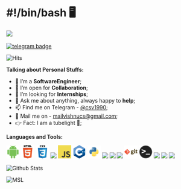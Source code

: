 # #!/bin/bash 🖥


<img align='centre' src='https://media1.giphy.com/media/xT9IgzoKnwFNmISR8I/giphy.gif?cid=82a1493bazsdkvwqqiy26n7pef6vkc506b8xsbr7pltnbon3&rid=giphy.gif' width='300"'>

[![telegram badge](https://img.shields.io/badge/vishnu175-30302f?style=flat&logo=telegram)](https://t.me/csv1990)

![Hits](https://hits.seeyoufarm.com/api/count/incr/badge.svg?url=https://github.com/vishnu175/)


**Talking about Personal Stuffs:**

- 👤 I’m a **SoftwareEngineer**;
- 👬 I’m open for **Collaboration**;
- 👀 I’m looking for **Internships**;
- 💬 Ask me about anything, always happy to **help**;
- 📫 Find me on Telegram - [@csv1990](https://t.me/csv1990);
- 📮 Mail me on - mailvishnucs@gmail.com;
- 👉 Fact: I am a tubelight 🤣;


**Languages and Tools:**  


<code><img height="35" src="https://raw.githubusercontent.com/github/explore/80688e429a7d4ef2fca1e82350fe8e3517d3494d/topics/android/android.png"></code>
<code><img height="35" src="https://raw.githubusercontent.com/github/explore/80688e429a7d4ef2fca1e82350fe8e3517d3494d/topics/html/html.png"></code>
<code><img height="35" src="https://raw.githubusercontent.com/github/explore/80688e429a7d4ef2fca1e82350fe8e3517d3494d/topics/css/css.png"></code>
<code><img height="35" src="https://openjsf.org/wp-content/uploads/sites/84/2019/10/jquery-logo-vertical_large_square.png"></code>
<code><img height="35" src="https://raw.githubusercontent.com/github/explore/80688e429a7d4ef2fca1e82350fe8e3517d3494d/topics/javascript/javascript.png"></code>
<code><img height="35" src="https://raw.githubusercontent.com/github/explore/80688e429a7d4ef2fca1e82350fe8e3517d3494d/topics/cpp/cpp.png"></code>
<code><img height="35" src="https://raw.githubusercontent.com/github/explore/80688e429a7d4ef2fca1e82350fe8e3517d3494d/topics/python/python.png"></code>
<code><img height="35" src="https://www.adobe.com/content/dam/cc/icons/xd.svg"></code>
<code><img height="35" src="https://cdn.worldvectorlogo.com/logos/invision-studio-3.svg"></code>
<code><img height="35" src="https://banner2.cleanpng.com/20180427/zce/kisspng-figma-user-interface-design-designer-logo-apps-design-5ae2b107507599.2852510515248058953296.jpg"></code>
<code><img height="35" src="https://raw.githubusercontent.com/github/explore/80688e429a7d4ef2fca1e82350fe8e3517d3494d/topics/git/git.png"></code>
<code><img height="35" src="https://raw.githubusercontent.com/github/explore/80688e429a7d4ef2fca1e82350fe8e3517d3494d/topics/terminal/terminal.png"></code>
<code><img height="35" src="https://code.visualstudio.com/assets/updates/1_35/logo-stable.png"></code>
<code><img height="35" src="https://www.kindpng.com/picc/m/25-255595_icon-android-studio-logo-hd-png-download.png"></code>
<code><img height="35" src="https://user-images.githubusercontent.com/2676579/34940598-17cc20f0-f9be-11e7-8c6d-f0190d502d64.png"></code>





![Github Stats](https://github-readme-stats.vercel.app/api?username=vishnu175&show_icons=true&title_color=fff&icon_color=bb2acf&text_color=FFFFFF&bg_color=191919)


![MSL](https://github-readme-stats.vercel.app/api/top-langs/?username=vishnu175&layout=compact&hide_border=false&title_color=ffffff&text_color=daf7dc&icon_color=bb2acf&bg_color=191919)









